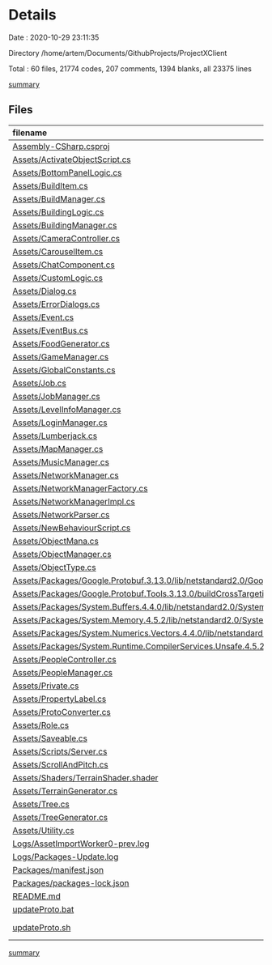 # Details

Date : 2020-10-29 23:11:35

Directory /home/artem/Documents/GithubProjects/ProjectXClient

Total : 60 files,  21774 codes, 207 comments, 1394 blanks, all 23375 lines

[summary](results.md)

## Files
| filename | language | code | comment | blank | total |
| :--- | :--- | ---: | ---: | ---: | ---: |
| [Assembly-CSharp.csproj](/Assembly-CSharp.csproj) | XML | 725 | 7 | 1 | 733 |
| [Assets/ActivateObjectScript.cs](/Assets/ActivateObjectScript.cs) | C# | 20 | 1 | 7 | 28 |
| [Assets/BottomPanelLogic.cs](/Assets/BottomPanelLogic.cs) | C# | 12 | 0 | 5 | 17 |
| [Assets/BuildItem.cs](/Assets/BuildItem.cs) | C# | 58 | 1 | 12 | 71 |
| [Assets/BuildManager.cs](/Assets/BuildManager.cs) | C# | 12 | 1 | 5 | 18 |
| [Assets/BuildingLogic.cs](/Assets/BuildingLogic.cs) | C# | 12 | 1 | 5 | 18 |
| [Assets/BuildingManager.cs](/Assets/BuildingManager.cs) | C# | 31 | 1 | 9 | 41 |
| [Assets/CameraController.cs](/Assets/CameraController.cs) | C# | 83 | 33 | 33 | 149 |
| [Assets/CarouselItem.cs](/Assets/CarouselItem.cs) | C# | 28 | 1 | 10 | 39 |
| [Assets/ChatComponent.cs](/Assets/ChatComponent.cs) | C# | 58 | 3 | 21 | 82 |
| [Assets/CustomLogic.cs](/Assets/CustomLogic.cs) | C# | 13 | 1 | 6 | 20 |
| [Assets/Dialog.cs](/Assets/Dialog.cs) | C# | 23 | 1 | 8 | 32 |
| [Assets/ErrorDialogs.cs](/Assets/ErrorDialogs.cs) | C# | 27 | 2 | 9 | 38 |
| [Assets/Event.cs](/Assets/Event.cs) | C# | 14 | 0 | 4 | 18 |
| [Assets/EventBus.cs](/Assets/EventBus.cs) | C# | 82 | 0 | 19 | 101 |
| [Assets/FoodGenerator.cs](/Assets/FoodGenerator.cs) | C# | 51 | 1 | 15 | 67 |
| [Assets/GameManager.cs](/Assets/GameManager.cs) | C# | 18 | 6 | 6 | 30 |
| [Assets/GlobalConstants.cs](/Assets/GlobalConstants.cs) | C# | 30 | 1 | 11 | 42 |
| [Assets/Job.cs](/Assets/Job.cs) | C# | 9 | 0 | 2 | 11 |
| [Assets/JobManager.cs](/Assets/JobManager.cs) | C# | 36 | 0 | 9 | 45 |
| [Assets/LevelInfoManager.cs](/Assets/LevelInfoManager.cs) | C# | 170 | 8 | 46 | 224 |
| [Assets/LoginManager.cs](/Assets/LoginManager.cs) | C# | 58 | 1 | 14 | 73 |
| [Assets/Lumberjack.cs](/Assets/Lumberjack.cs) | C# | 34 | 0 | 6 | 40 |
| [Assets/MapManager.cs](/Assets/MapManager.cs) | C# | 32 | 2 | 10 | 44 |
| [Assets/MusicManager.cs](/Assets/MusicManager.cs) | C# | 22 | 2 | 6 | 30 |
| [Assets/NetworkManager.cs](/Assets/NetworkManager.cs) | C# | 12 | 0 | 1 | 13 |
| [Assets/NetworkManagerFactory.cs](/Assets/NetworkManagerFactory.cs) | C# | 11 | 0 | 3 | 14 |
| [Assets/NetworkManagerImpl.cs](/Assets/NetworkManagerImpl.cs) | C# | 216 | 2 | 44 | 262 |
| [Assets/NetworkParser.cs](/Assets/NetworkParser.cs) | C# | 114 | 5 | 18 | 137 |
| [Assets/NewBehaviourScript.cs](/Assets/NewBehaviourScript.cs) | C# | 12 | 2 | 5 | 19 |
| [Assets/ObjectMana.cs](/Assets/ObjectMana.cs) | C# | 12 | 2 | 5 | 19 |
| [Assets/ObjectManager.cs](/Assets/ObjectManager.cs) | C# | 26 | 1 | 7 | 34 |
| [Assets/ObjectType.cs](/Assets/ObjectType.cs) | C# | 9 | 0 | 2 | 11 |
| [Assets/Packages/Google.Protobuf.3.13.0/lib/netstandard2.0/Google.Protobuf.xml](/Assets/Packages/Google.Protobuf.3.13.0/lib/netstandard2.0/Google.Protobuf.xml) | XML | 9,859 | 0 | 173 | 10,032 |
| [Assets/Packages/Google.Protobuf.Tools.3.13.0/buildCrossTargeting/Google.Protobuf.Tools.targets](/Assets/Packages/Google.Protobuf.Tools.3.13.0/buildCrossTargeting/Google.Protobuf.Tools.targets) | XML | 11 | 0 | 1 | 12 |
| [Assets/Packages/System.Buffers.4.4.0/lib/netstandard2.0/System.Buffers.xml](/Assets/Packages/System.Buffers.4.4.0/lib/netstandard2.0/System.Buffers.xml) | XML | 39 | 0 | 0 | 39 |
| [Assets/Packages/System.Memory.4.5.2/lib/netstandard2.0/System.Memory.xml](/Assets/Packages/System.Memory.4.5.2/lib/netstandard2.0/System.Memory.xml) | XML | 353 | 0 | 2 | 355 |
| [Assets/Packages/System.Numerics.Vectors.4.4.0/lib/netstandard2.0/System.Numerics.Vectors.xml](/Assets/Packages/System.Numerics.Vectors.4.4.0/lib/netstandard2.0/System.Numerics.Vectors.xml) | XML | 2,597 | 0 | 0 | 2,597 |
| [Assets/Packages/System.Runtime.CompilerServices.Unsafe.4.5.2/lib/netstandard2.0/System.Runtime.CompilerServices.Unsafe.xml](/Assets/Packages/System.Runtime.CompilerServices.Unsafe.4.5.2/lib/netstandard2.0/System.Runtime.CompilerServices.Unsafe.xml) | XML | 200 | 0 | 0 | 200 |
| [Assets/PeopleController.cs](/Assets/PeopleController.cs) | C# | 148 | 3 | 28 | 179 |
| [Assets/PeopleManager.cs](/Assets/PeopleManager.cs) | C# | 24 | 3 | 6 | 33 |
| [Assets/Private.cs](/Assets/Private.cs) | C# | 6 | 0 | 0 | 6 |
| [Assets/PropertyLabel.cs](/Assets/PropertyLabel.cs) | C# | 34 | 2 | 5 | 41 |
| [Assets/ProtoConverter.cs](/Assets/ProtoConverter.cs) | C# | 23 | 0 | 5 | 28 |
| [Assets/Role.cs](/Assets/Role.cs) | C# | 10 | 0 | 3 | 13 |
| [Assets/Saveable.cs](/Assets/Saveable.cs) | C# | 101 | 2 | 19 | 122 |
| [Assets/Scripts/Server.cs](/Assets/Scripts/Server.cs) | C# | 3,954 | 86 | 529 | 4,569 |
| [Assets/ScrollAndPitch.cs](/Assets/ScrollAndPitch.cs) | C# | 69 | 12 | 21 | 102 |
| [Assets/Shaders/TerrainShader.shader](/Assets/Shaders/TerrainShader.shader) | ShaderLab | 29 | 0 | 3 | 32 |
| [Assets/TerrainGenerator.cs](/Assets/TerrainGenerator.cs) | C# | 114 | 4 | 31 | 149 |
| [Assets/Tree.cs](/Assets/Tree.cs) | C# | 11 | 0 | 3 | 14 |
| [Assets/TreeGenerator.cs](/Assets/TreeGenerator.cs) | C# | 70 | 2 | 20 | 92 |
| [Assets/Utility.cs](/Assets/Utility.cs) | C# | 84 | 7 | 22 | 113 |
| [Logs/AssetImportWorker0-prev.log](/Logs/AssetImportWorker0-prev.log) | Log | 1,505 | 0 | 129 | 1,634 |
| [Logs/Packages-Update.log](/Logs/Packages-Update.log) | Log | 63 | 0 | 13 | 76 |
| [Packages/manifest.json](/Packages/manifest.json) | JSON | 43 | 0 | 1 | 44 |
| [Packages/packages-lock.json](/Packages/packages-lock.json) | JSON | 331 | 0 | 1 | 332 |
| [README.md](/README.md) | Markdown | 18 | 0 | 14 | 32 |
| [updateProto.bat](/updateProto.bat) | Batch | 4 | 0 | 0 | 4 |
| [updateProto.sh](/updateProto.sh) | Shell Script | 4 | 0 | 1 | 5 |

[summary](results.md)